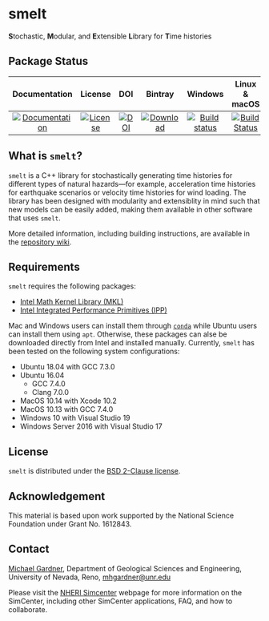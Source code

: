 # smelt
**S**tochastic, **M**odular, and **E**xtensible **L**ibrary for **T**ime histories

## Package Status

| Documentation | License | DOI | Bintray | Windows | Linux & macOS |
|:--------:|:---------:|:---------:|:-------------:|:--------------:|:-----------------:|
|[![Documentation](https://img.shields.io/badge/docs-doxygen-blue.svg)](https://nheri-simcenter.github.io/smelt/)|[![License](https://img.shields.io/badge/License-BSD%202--Clause-orange.svg)](https://raw.githubusercontent.com/NHERI-SimCenter/smelt/master/LICENSE)|[![DOI](https://zenodo.org/badge/DOI/10.5281/zenodo.2697656.svg)](https://doi.org/10.5281/zenodo.2697656)|[ ![Download](https://api.bintray.com/packages/nheri-simcenter/simcenter/smelt%3Asimcenter/images/download.svg) ](https://bintray.com/nheri-simcenter/simcenter/smelt%3Asimcenter/_latestVersion)|[![Build status](https://ci.appveyor.com/api/projects/status/rcal46kf9i84b83k?svg=true)](https://ci.appveyor.com/project/shellshocked2003/smelt)|[![Build Status](https://travis-ci.org/shellshocked2003/smelt.svg?branch=master)](https://travis-ci.org/shellshocked2003/smelt)|

## What is `smelt`?

`smelt` is a C++ library for stochastically generating time histories for different types of
natural hazards&mdash;for example, acceleration time histories for earthquake scenarios or velocity
time histories for wind loading. The library has been designed with modularity and extensiblity
in mind such that new models can be easily added, making them available in other software
that uses `smelt`.

More detailed information, including building instructions, are available in the [repository wiki](https://github.com/NHERI-SimCenter/smelt/wiki).

## Requirements

`smelt` requires the following packages:
- [Intel Math Kernel Library (MKL)](https://software.intel.com/en-us/mkl)
- [Intel Integrated Performance Primitives (IPP)](https://software.intel.com/en-us/intel-ipp)

Mac and Windows users can install them through [`conda`](https://docs.conda.io/en/latest/) while Ubuntu users can install them using `apt`.
Otherwise, these packages can alse be downloaded directly from Intel and installed manually. Currently, `smelt` has been tested on the following system configurations:

- Ubuntu 18.04 with GCC 7.3.0
- Ubuntu 16.04
  - GCC 7.4.0
  - Clang 7.0.0
- MacOS 10.14 with Xcode 10.2
- MacOS 10.13 with GCC 7.4.0
- Windows 10 with Visual Studio 19
- Windows Server 2016 with Visual Studio 17

## License

`smelt` is distributed under the [BSD 2-Clause license](https://raw.githubusercontent.com/NHERI-SimCenter/smelt/master/LICENSE).

## Acknowledgement

This material is based upon work supported by the National Science Foundation under Grant No. 1612843.

## Contact

[Michael Gardner](https://michaelhgardner.com), Department of Geological Sciences and Engineering, University of Nevada, Reno, mhgardner@unr.edu


Please visit the [NHERI Simcenter](https://simcenter.designsafe-ci.org/) webpage for more information on the SimCenter, including other SimCenter applications, FAQ, and how to collaborate.
